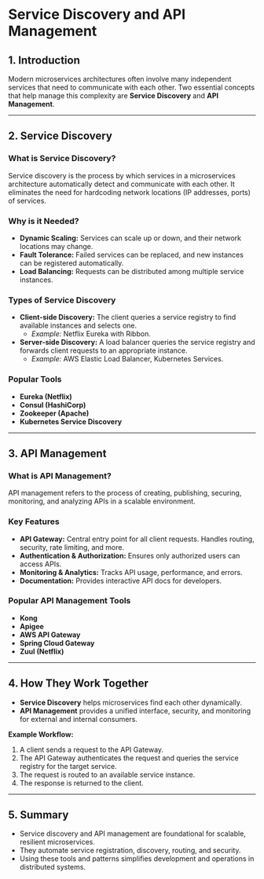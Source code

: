 # Service Discovery and API Management

## 1. Introduction

Modern microservices architectures often involve many independent services that need to communicate with each other. Two essential concepts that help manage this complexity are **Service Discovery** and **API Management**.

---

## 2. Service Discovery

### What is Service Discovery?

Service discovery is the process by which services in a microservices architecture automatically detect and communicate with each other. It eliminates the need for hardcoding network locations (IP addresses, ports) of services.

### Why is it Needed?

- **Dynamic Scaling:** Services can scale up or down, and their network locations may change.
- **Fault Tolerance:** Failed services can be replaced, and new instances can be registered automatically.
- **Load Balancing:** Requests can be distributed among multiple service instances.

### Types of Service Discovery

- **Client-side Discovery:** The client queries a service registry to find available instances and selects one.
  - *Example:* Netflix Eureka with Ribbon.
- **Server-side Discovery:** A load balancer queries the service registry and forwards client requests to an appropriate instance.
  - *Example:* AWS Elastic Load Balancer, Kubernetes Services.

### Popular Tools

- **Eureka (Netflix)**
- **Consul (HashiCorp)**
- **Zookeeper (Apache)**
- **Kubernetes Service Discovery**

---

## 3. API Management

### What is API Management?

API management refers to the process of creating, publishing, securing, monitoring, and analyzing APIs in a scalable environment.

### Key Features

- **API Gateway:** Central entry point for all client requests. Handles routing, security, rate limiting, and more.
- **Authentication & Authorization:** Ensures only authorized users can access APIs.
- **Monitoring & Analytics:** Tracks API usage, performance, and errors.
- **Documentation:** Provides interactive API docs for developers.

### Popular API Management Tools

- **Kong**
- **Apigee**
- **AWS API Gateway**
- **Spring Cloud Gateway**
- **Zuul (Netflix)**

---

## 4. How They Work Together

- **Service Discovery** helps microservices find each other dynamically.
- **API Management** provides a unified interface, security, and monitoring for external and internal consumers.

**Example Workflow:**

1. A client sends a request to the API Gateway.
2. The API Gateway authenticates the request and queries the service registry for the target service.
3. The request is routed to an available service instance.
4. The response is returned to the client.

---

## 5. Summary

- Service discovery and API management are foundational for scalable, resilient microservices.
- They automate service registration, discovery, routing, and security.
- Using these tools and patterns simplifies development and operations in distributed systems.
